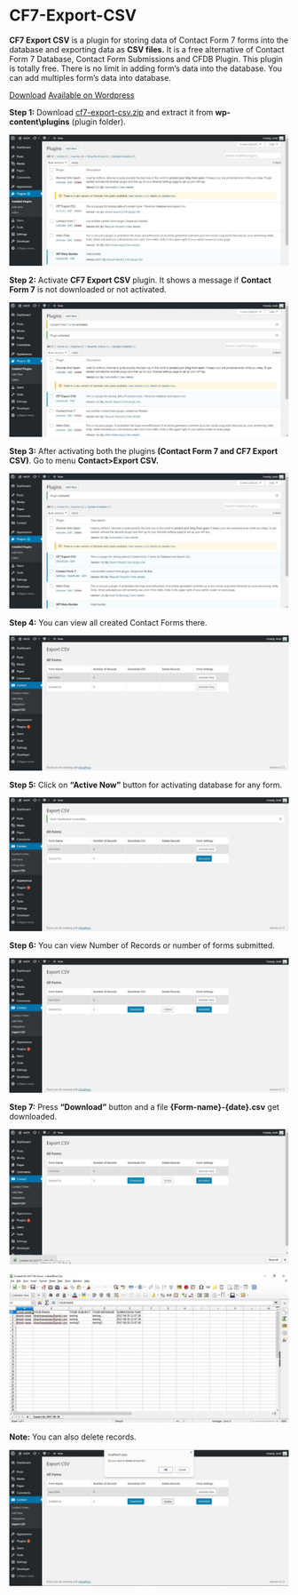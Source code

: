 # CF7-Export-CSV

**CF7 Export CSV** is a plugin for storing data of Contact Form 7 forms into the database and exporting data as **CSV files.** It is a free alternative of Contact Form 7 Database, Contact Form Submissions and CFDB Plugin. This plugin is totally free. There is no limit in adding form’s data into the database. You can add multiples form’s data into database.

[Download](https://github.com/ImDR/CF7-Export-CSV/raw/master/cf7-export-csv.zip) [Available on Wordpress](https://wordpress.org/plugins/cf7-export-csv/)

**Step 1:** Download [cf7-export-csv.zip](https://github.com/ImDR/CF7-Export-CSV/raw/master/cf7-export-csv.zip) and extract it from **wp-content\plugins** (plugin folder).

![Step 1](https://raw.githubusercontent.com/ImDR/CF7-Export-CSV/master/screenshots/1.jpg)

**Step 2:** Activate **CF7 Export CSV** plugin. It shows a message if **Contact Form 7** is not downloaded or not activated.

![Step 2](https://raw.githubusercontent.com/ImDR/CF7-Export-CSV/master/screenshots/2.jpg)

**Step 3:** After activating both the plugins **(Contact Form 7 and CF7 Export CSV)**. Go to menu **Contact>Export CSV.**

![Step 3](https://raw.githubusercontent.com/ImDR/CF7-Export-CSV/master/screenshots/3.jpg)

**Step 4:** You can view all created Contact Forms there.

![Step 4](https://raw.githubusercontent.com/ImDR/CF7-Export-CSV/master/screenshots/5.jpg)

**Step 5:** Click on **“Active Now”** button for activating database for any form.

![Step 5](https://raw.githubusercontent.com/ImDR/CF7-Export-CSV/master/screenshots/6.jpg)

**Step 6:** You can view Number of Records or number of forms submitted.

![Step 6](https://raw.githubusercontent.com/ImDR/CF7-Export-CSV/master/screenshots/7.jpg)

**Step 7:** Press **“Download”** button and a file **{Form-name}-{date}.csv** get downloaded.

![Step 7](https://raw.githubusercontent.com/ImDR/CF7-Export-CSV/master/screenshots/8.jpg)

![Step 7-2](https://raw.githubusercontent.com/ImDR/CF7-Export-CSV/master/screenshots/10.jpg)

**Note:** You can also delete records.

![Note](https://raw.githubusercontent.com/ImDR/CF7-Export-CSV/master/screenshots/9.jpg)
